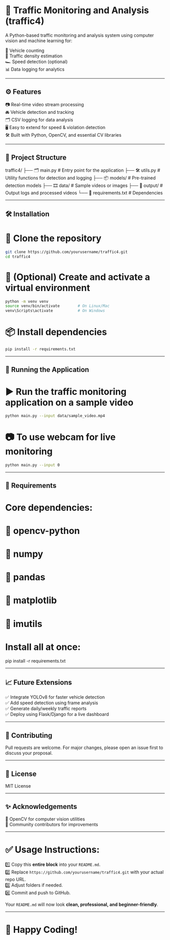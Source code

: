 # 🚦 Traffic Monitoring and Analysis (traffic4)

A Python-based traffic monitoring and analysis system using computer vision and machine learning for:

🚗 Vehicle counting  
🚦 Traffic density estimation  
🏎️ Speed detection (optional)  
📊 Data logging for analytics

---

## ⚙️ Features

📷 Real-time video stream processing  
🚘 Vehicle detection and tracking  
🗂️ CSV logging for data analysis  
🖥️ Easy to extend for speed & violation detection  
🛠️ Built with Python, OpenCV, and essential CV libraries

---

## 📂 Project Structure

traffic4/
├── 🗂️ main.py                # Entry point for the application
├── 🛠️ utils.py               # Utility functions for detection and logging
├── 📦 models/                # Pre-trained detection models
├── 🎞️ data/                  # Sample videos or images
├── 💾 output/                # Output logs and processed videos
└── 📄 requirements.txt       # Dependencies

---

## 🛠️ Installation

# 🐑 Clone the repository

```bash
git clone https://github.com/yourusername/traffic4.git
cd traffic4
```

# 🐍 (Optional) Create and activate a virtual environment

```bash
python -m venv venv
source venv/bin/activate        # On Linux/Mac
venv\Scripts\activate           # On Windows
```
# 📦 Install dependencies

```bash
pip install -r requirements.txt
```
---

## 🚀 Running the Application

# ▶️ Run the traffic monitoring application on a sample video

```bash
python main.py --input data/sample_video.mp4
```

# 📷 To use webcam for live monitoring

```bash
python main.py --input 0
```
---

## 📝 Requirements

# Core dependencies:
# 🐍 opencv-python
# 🐍 numpy
# 🐍 pandas
# 🐍 matplotlib
# 🐍 imutils

# Install all at once:
pip install -r requirements.txt

---

## 📈 Future Extensions

✅ Integrate YOLOv8 for faster vehicle detection  
✅ Add speed detection using frame analysis  
✅ Generate daily/weekly traffic reports  
✅ Deploy using Flask/Django for a live dashboard

---

## 🤝 Contributing

Pull requests are welcome. For major changes, please open an issue first to discuss your proposal.

---

## 📄 License

MIT License

---

## ✨ Acknowledgements

🔹 OpenCV for computer vision utilities  
🔹 Community contributors for improvements

---

# ✅ Usage Instructions:

1️⃣ Copy this **entire block** into your `README.md`.  
2️⃣ Replace `https://github.com/yourusername/traffic4.git` with your actual repo URL.  
3️⃣ Adjust folders if needed.  
4️⃣ Commit and push to GitHub.  

Your `README.md` will now look **clean, professional, and beginner-friendly**.

---

# 🚀 Happy Coding!
